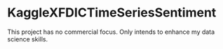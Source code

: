 # KaggleXFDICTimeSeriesSentiment





This project has no commercial focus.  Only intends to enhance my data science skills.


